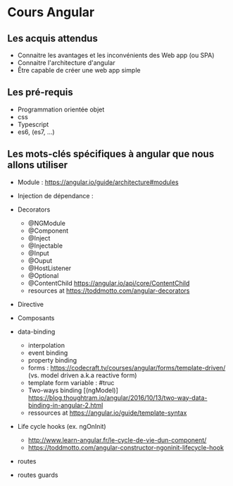 # Cours Angular

## Les acquis attendus

* Connaitre les avantages et les inconvénients des Web app (ou SPA)
* Connaitre l'architecture d'angular
* Être capable de créer une web app simple

## Les pré-requis

* Programmation orientée objet
* css
* Typescript
* es6, (es7, ...)

## Les mots-clés spécifiques à angular que nous allons utiliser

* Module : https://angular.io/guide/architecture#modules
* Injection de dépendance :

* Decorators
  * @NGModule
  * @Component
  * @Inject
  * @Injectable
  * @Input
  * @Ouput
  * @HostListener
  * @Optional
  * @ContentChild https://angular.io/api/core/ContentChild
  * resources at https://toddmotto.com/angular-decorators
* Directive
* Composants
* data-binding
  * interpolation
  * event binding
  * property binding
  * forms : https://codecraft.tv/courses/angular/forms/template-driven/ (vs. model driven a.k.a reactive form)
  * template form variable : #truc
  * Two-ways binding [(ngModel)] https://blog.thoughtram.io/angular/2016/10/13/two-way-data-binding-in-angular-2.html
  * ressources at https://angular.io/guide/template-syntax
* Life cycle hooks (ex. ngOnInit)
  * http://www.learn-angular.fr/le-cycle-de-vie-dun-component/
  * https://toddmotto.com/angular-constructor-ngoninit-lifecycle-hook
* routes
* routes guards


